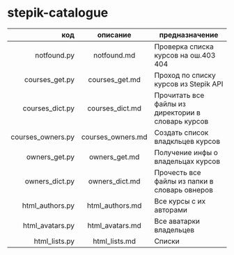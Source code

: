 # stepik-catalogue

|код|описание|предназначение|
|-:|:-:|-|
|notfound.py|notfound.md|Проверка списка курсов на ош.403 404
|courses_get.py|courses_get.md|Проход по списку курсов из Stepik API
|courses_dict.py|courses_dict.md|Прочитать все файлы из директории в словарь курсов
|courses_owners.py|courses_owners.md|Создать список владкльцев курсов
|owners_get.py|owners_get.md|Получение инфы о владельцах курсов
|owners_dict.py|owners_dict.md|Прочесть все файлы из папки в словарь овнеров
html_authors.py|html_authors.md|Все курсы с их авторами
html_avatars.py|html_avatars.md|Все аватарки владельцев|
html_lists.py|html_lists.md|Списки
